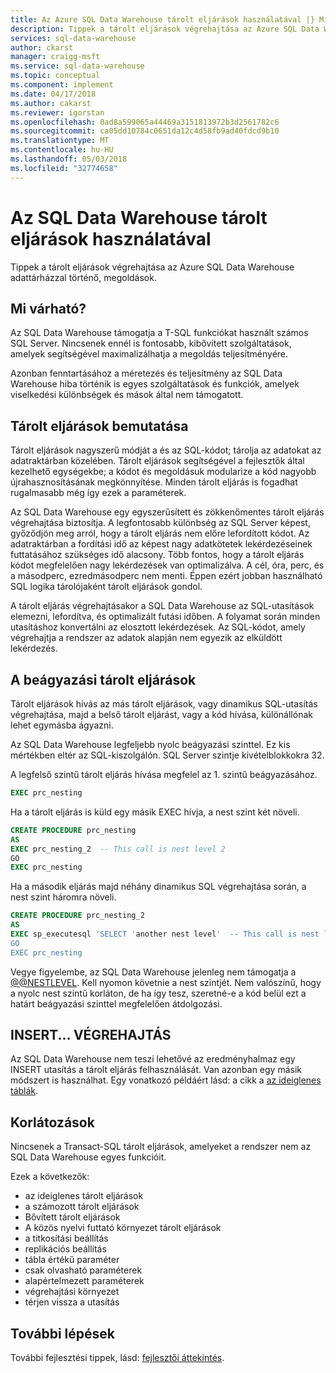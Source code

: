 ```yaml
---
title: Az Azure SQL Data Warehouse tárolt eljárások használatával |} Microsoft Docs
description: Tippek a tárolt eljárások végrehajtása az Azure SQL Data Warehouse adattárházzal történő, megoldások.
services: sql-data-warehouse
author: ckarst
manager: craigg-msft
ms.service: sql-data-warehouse
ms.topic: conceptual
ms.component: implement
ms.date: 04/17/2018
ms.author: cakarst
ms.reviewer: igorstan
ms.openlocfilehash: 0ad8a599065a44469a3151813972b3d2561782c6
ms.sourcegitcommit: ca05dd10784c0651da12c4d58fb9ad40fdcd9b10
ms.translationtype: MT
ms.contentlocale: hu-HU
ms.lasthandoff: 05/03/2018
ms.locfileid: "32774658"
---
```

# <a name="using-stored-procedures-in-sql-data-warehouse"></a>Az SQL Data Warehouse tárolt eljárások használatával
Tippek a tárolt eljárások végrehajtása az Azure SQL Data Warehouse adattárházzal történő, megoldások.

## <a name="what-to-expect"></a>Mi várható?

Az SQL Data Warehouse támogatja a T-SQL funkciókat használt számos SQL Server. Nincsenek ennél is fontosabb, kibővített szolgáltatások, amelyek segítségével maximalizálhatja a megoldás teljesítményére.

Azonban fenntartásához a méretezés és teljesítmény az SQL Data Warehouse hiba történik is egyes szolgáltatások és funkciók, amelyek viselkedési különbségek és mások által nem támogatott.


## <a name="introducing-stored-procedures"></a>Tárolt eljárások bemutatása
Tárolt eljárások nagyszerű módját a és az SQL-kódot; tárolja az adatokat az adatraktárban közelében. Tárolt eljárások segítségével a fejlesztők által kezelhető egységekbe; a kódot és megoldásuk modularize a kód nagyobb újrahasznosításának megkönnyítése. Minden tárolt eljárás is fogadhat rugalmasabb még így ezek a paraméterek.

Az SQL Data Warehouse egy egyszerűsített és zökkenőmentes tárolt eljárás végrehajtása biztosítja. A legfontosabb különbség az SQL Server képest, győződjön meg arról, hogy a tárolt eljárás nem előre lefordított kódot. Az adatraktárban a fordítási idő az képest nagy adatkötetek lekérdezéseinek futtatásához szükséges idő alacsony. Több fontos, hogy a tárolt eljárás kódot megfelelően nagy lekérdezések van optimalizálva. A cél, óra, perc, és a másodperc, ezredmásodperc nem menti. Éppen ezért jobban használható SQL logika tárolójaként tárolt eljárások gondol.     

A tárolt eljárás végrehajtásakor a SQL Data Warehouse az SQL-utasítások elemezni, lefordítva, és optimalizált futási időben. A folyamat során minden utasításhoz konvertálni az elosztott lekérdezések. Az SQL-kódot, amely végrehajtja a rendszer az adatok alapján nem egyezik az elküldött lekérdezés.

## <a name="nesting-stored-procedures"></a>A beágyazási tárolt eljárások
Tárolt eljárások hívás az más tárolt eljárások, vagy dinamikus SQL-utasítás végrehajtása, majd a belső tárolt eljárást, vagy a kód hívása, különállónak lehet egymásba ágyazni.

Az SQL Data Warehouse legfeljebb nyolc beágyazási szinttel. Ez kis mértékben eltér az SQL-kiszolgálón. SQL Server szintje kivételblokkokra 32.

A legfelső szintű tárolt eljárás hívása megfelel az 1. szintű beágyazásához.

```sql
EXEC prc_nesting
```
Ha a tárolt eljárás is küld egy másik EXEC hívja, a nest szint két növeli.

```sql
CREATE PROCEDURE prc_nesting
AS
EXEC prc_nesting_2  -- This call is nest level 2
GO
EXEC prc_nesting
```
Ha a második eljárás majd néhány dinamikus SQL végrehajtása során, a nest szint háromra növeli.

```sql
CREATE PROCEDURE prc_nesting_2
AS
EXEC sp_executesql 'SELECT 'another nest level'  -- This call is nest level 2
GO
EXEC prc_nesting
```

Vegye figyelembe, az SQL Data Warehouse jelenleg nem támogatja a [@@NESTLEVEL](/sql/t-sql/functions/nestlevel-transact-sql). Kell nyomon követnie a nest szintjét. Nem valószínű, hogy a nyolc nest szintű korláton, de ha így tesz, szeretné-e a kód belül ezt a határt beágyazási szinttel megfelelően átdolgozási.

## <a name="insertexecute"></a>INSERT... VÉGREHAJTÁS
Az SQL Data Warehouse nem teszi lehetővé az eredményhalmaz egy INSERT utasítás a tárolt eljárás felhasználását. Van azonban egy másik módszert is használhat. Egy vonatkozó példáért lásd: a cikk a [az ideiglenes táblák](sql-data-warehouse-tables-temporary.md). 

## <a name="limitations"></a>Korlátozások
Nincsenek a Transact-SQL tárolt eljárások, amelyeket a rendszer nem az SQL Data Warehouse egyes funkcióit.

Ezek a következők:

* az ideiglenes tárolt eljárások
* a számozott tárolt eljárások
* Bővített tárolt eljárások
* A közös nyelvi futtató környezet tárolt eljárások
* a titkosítási beállítás
* replikációs beállítás
* tábla értékű paraméter
* csak olvasható paraméterek
* alapértelmezett paraméterek
* végrehajtási környezet
* térjen vissza a utasítás

## <a name="next-steps"></a>További lépések
További fejlesztési tippek, lásd: [fejlesztői áttekintés](sql-data-warehouse-overview-develop.md).

